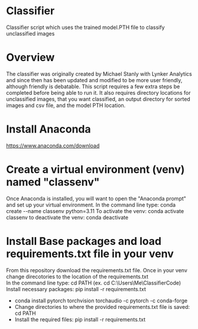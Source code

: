 # Classifier
Classifier script which uses the trained model.PTH file to classify unclassified images 

# Overview
The classifier was originally created by Michael Stanly with Lynker Analytics and since then has been updated and modified to be more user friendly, although friendly is debatable.
This script requires a few extra steps be completed before being able to run it. It also requires directory locations for unclassified images, that you want classified, an output directory for sorted images and csv file, and the model PTH location.

# Install Anaconda
https://www.anaconda.com/download

# Create a virtual environment (venv) named "classenv"
Once Anaconda is installed, you will want to open the "Anaconda prompt" and set up your virtual environment. 
In the command line type: conda create --name classenv  python=3.11
To activate the venv: conda activate classenv
to deactivate the venv: conda deactivate

# Install Base packages and load requirements.txt file in your venv    
From this repository download the requirements.txt file. Once in your venv change direcotories to the location of the requirements.txt  
In the command line type: cd PATH (ex. cd C:\Users\Me\ClassifierCode)
Install necessary packages: pip install -r requirements.txt

- conda install pytorch torchvision torchaudio -c pytorch -c conda-forge
- Change directories to where the provided requirements.txt file is saved: cd PATH
- Install the required files: pip install -r requirements.txt

